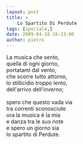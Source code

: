 ```yaml
---
layout: post
title: >
    Lo Spartito Di Perdute
tags: [speciale,]
date: 2009-04-18 16:23:00
author: pietro
---
```

La musica che sento,<br/>quella di ogni giorno,<br/>portatami dal vento,<br/>che scorre tutto attorno,<br/>lo stillicidio troppo lento,<br/>dell'arrivo dell'inverno;<br/><br/>spero che questo vada via<br/>tra correnti sconosciute<br/>ora la musica è la mia<br/>e danza tra le suo note<br/>e spero un giorno sia<br/>lo spartito di Perdute.
